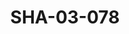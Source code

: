 ---
pid: SHA-03-078
title: SHA-03-078
language: en
collection: Sharhabil Ahmed
original_label: 
rights: Sharhabil Ahmed
location_of_original: Sharhabil Ahmed
photographer_or_studio: 
scanned_from: photograph 10.1 by 15
_date: 2002-2004
location: Khartoum, Coptic Club
description: Sharhabil Ahmed and Abdel Rahman al Abanodi
additional_notes: 
permission_display: 'yes'
on_server: 'no'
on_website: 'no'
permalink: /photopages/en/SHA-03-078.html
layout: photo-page
---